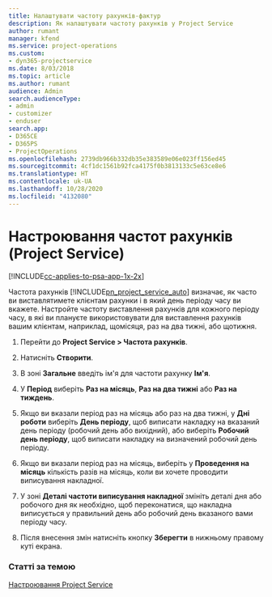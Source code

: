 ```yaml
---
title: Налаштувати частоту рахунків-фактур
description: Як налаштувати частоту рахунків у Project Service
author: rumant
manager: kfend
ms.service: project-operations
ms.custom:
- dyn365-projectservice
ms.date: 8/03/2018
ms.topic: article
ms.author: rumant
audience: Admin
search.audienceType:
- admin
- customizer
- enduser
search.app:
- D365CE
- D365PS
- ProjectOperations
ms.openlocfilehash: 2739db966b332db35e383589e06e023ff156ed45
ms.sourcegitcommit: 4cf1dc1561b92fca4175f0b3813133c5e63ce8e6
ms.translationtype: HT
ms.contentlocale: uk-UA
ms.lasthandoff: 10/28/2020
ms.locfileid: "4132080"
---
```

# <a name="set-up-invoice-frequencies-project-service"></a>Настроювання частот рахунків (Project Service)

[!INCLUDE[cc-applies-to-psa-app-1x-2x](../includes/cc-applies-to-psa-app-1x-2x.md)]

Частота рахунків [!INCLUDE[pn_project_service_auto](../includes/pn-project-service-auto.md)] визначає, як часто ви виставлятимете клієнтам рахунки і в який день періоду часу ви вкажете. Настройте частоту виставлення рахунків для кожного періоду часу, в які ви плануєте використовувати для виставлення рахунків вашим клієнтам, наприклад, щомісяця, раз на два тижні, або щотижня.  
  
1.  Перейти до **Project Service > Частота рахунків**.  
  
2.  Натисніть **Створити**.  
  
3.  В зоні **Загальне** введіть ім'я для частоти рахунку **Ім'я**.  
  
4.  У **Період** виберіть **Раз на місяць**, **Раз на два тижні** або **Раз на тиждень**.  
  
5.  Якщо ви вказали період раз на місяць або раз на два тижні, у **Дні роботи** виберіть **День періоду**, щоб виписати накладку на вказаний день періоду (робочий день або вихідний), або виберіть **Робочий день періоду**, щоб виписати накладку на визначений робочий день періоду.  
  
6.  Якщо ви вказали період раз на місяць, виберіть у **Проведення на місяць** кількість разів на місяць, коли ви хочете проводити виписування накладної.  
  
7.  У зоні **Деталі частоти виписування накладної** змініть деталі дня або робочого дня як необхідно, щоб переконатися, що накладна виписується у правильний день або робочий день вказаного вами періоду часу.  
  
8.  Після внесення змін натисніть кнопку **Зберегти** в нижньому правому куті екрана.  
  
### <a name="see-also"></a>Статті за темою  
 [Настроювання Project Service](../psa/configure.md)
